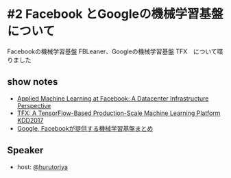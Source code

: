 # #2 Facebook とGoogleの機械学習基盤について

Facebookの機械学習基盤 FBLeaner、Googleの機械学習基盤 TFX　について喋りました

## show notes

- [Applied Machine Learning at Facebook: A Datacenter Infrastructure Perspective](https://research.fb.com/publications/applied-machine-learning-at-facebook-a-datacenter-infrastructure-perspective/)
- [TFX: A TensorFlow-Based Production-Scale Machine Learning Platform KDD2017](https://www.kdd.org/kdd2017/papers/view/tfx-a-tensorflow-based-production-scale-machine-learning-platform)
- [Google, Facebookが提供する機械学習基盤まとめ](https://shunyaueta.com/posts/2018-04-09/)

## Speaker

- host: [@hurutoriya](https://twitter.com/hurutoriya)
